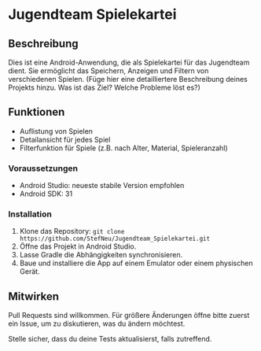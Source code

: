 # Jugendteam Spielekartei

## Beschreibung

Dies ist eine Android-Anwendung, die als Spielekartei für das Jugendteam dient. Sie ermöglicht das Speichern, Anzeigen und Filtern von verschiedenen Spielen.
(Füge hier eine detailliertere Beschreibung deines Projekts hinzu. Was ist das Ziel? Welche Probleme löst es?)

## Funktionen

*   Auflistung von Spielen
*   Detailansicht für jedes Spiel
*   Filterfunktion für Spiele (z.B. nach Alter, Material, Spieleranzahl)



### Voraussetzungen

*   Android Studio: neueste stabile Version empfohlen
*   Android SDK: 31


### Installation

1.  Klone das Repository: `git clone https://github.com/StefNeu/Jugendteam_Spielekartei.git`
2.  Öffne das Projekt in Android Studio.
3.  Lasse Gradle die Abhängigkeiten synchronisieren.
4.  Baue und installiere die App auf einem Emulator oder einem physischen Gerät.



## Mitwirken

Pull Requests sind willkommen. Für größere Änderungen öffne bitte zuerst ein Issue, um zu diskutieren, was du ändern möchtest.

Stelle sicher, dass du deine Tests aktualisierst, falls zutreffend.


